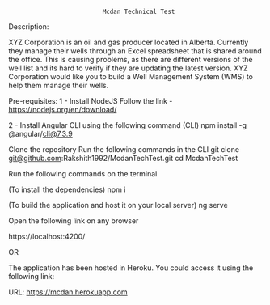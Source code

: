                              
                              Mcdan Technical Test



Description:

XYZ Corporation is an oil and gas producer located in Alberta. Currently they manage their wells through an Excel spreadsheet that is shared around the office. This is causing problems, as there are different versions of the well list and its hard to verify if they are updating the latest version. XYZ Corporation would like you to build a Well Management System (WMS) to help them manage their wells.

Pre-requisites: 1 - Install NodeJS Follow the link - https://nodejs.org/en/download/

2 - Install Angular CLI using the following command (CLI) npm install -g @angular/cli@7.3.9

Clone the repository Run the following commands in the CLI git clone git@github.com:Rakshith1992/McdanTechTest.git cd McdanTechTest

Run the following commands on the terminal

(To install the dependencies) npm i

(To build the application and host it on your local server) ng serve

Open the following link on any browser

https://localhost:4200/

OR

The application has been hosted in Heroku. You could access it using the following link:

URL: https://mcdan.herokuapp.com
